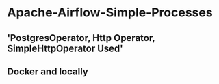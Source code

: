 # Apache-Airflow-Simple-Processes
## 'PostgresOperator, Http Operator, SimpleHttpOperator Used'
## Docker and locally 
